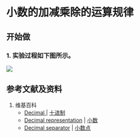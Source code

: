 # 小数的加减乘除的运算规律

## 开始做

### 1. 实验过程如下图所示。

![](/images/数系/基于十进制的小数和小数的运算规律/小数的加减乘除的运算规律/1a0.jpg)

## 参考文献及资料

1. 维基百科
	- [Decimal ](https://en.wikipedia.org/wiki/Decimal) | [十进制](https://zh.wikipedia.org/wiki/十进制) 
	- [Decimal representation](https://en.wikipedia.org/wiki/Decimal_representation) | [小数](https://zh.wikipedia.org/wiki/小数) 
	- [Decimal separator](https://en.wikipedia.org/wiki/Decimal_separator) | [小数点](https://zh.wikipedia.org/wiki/小数点) 

